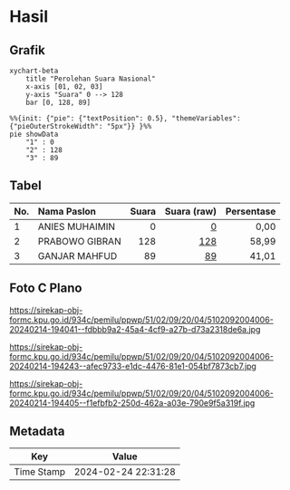 # Hasil

## Grafik

```mermaid
xychart-beta
    title "Perolehan Suara Nasional"
    x-axis [01, 02, 03]
    y-axis "Suara" 0 --> 128
    bar [0, 128, 89]
```

```mermaid
%%{init: {"pie": {"textPosition": 0.5}, "themeVariables": {"pieOuterStrokeWidth": "5px"}} }%%
pie showData
    "1" : 0
    "2" : 128
    "3" : 89
```

## Tabel

| No. | Nama Paslon    | Suara | Suara (raw) | Persentase |
|:--- |:-------------- | -----:| -----------:| ----------:|
| 1   | ANIES MUHAIMIN | 0     | [0][p-1]    | 0,00       |
| 2   | PRABOWO GIBRAN | 128   | [128][p-2]  | 58,99      |
| 3   | GANJAR MAHFUD  | 89    | [89][p-3]   | 41,01      |


[p-1]: https://github.com/gigit-pemilu/pemilu-2024/blob/main/pilpres/hitung-suara/sub/51-bali/sub/02-tabanan/sub/09-baturiti/sub/2004-angseri/sub/006-tps/sub/paslon-1.txt
[p-2]: https://github.com/gigit-pemilu/pemilu-2024/blob/main/pilpres/hitung-suara/sub/51-bali/sub/02-tabanan/sub/09-baturiti/sub/2004-angseri/sub/006-tps/sub/paslon-2.txt
[p-3]: https://github.com/gigit-pemilu/pemilu-2024/blob/main/pilpres/hitung-suara/sub/51-bali/sub/02-tabanan/sub/09-baturiti/sub/2004-angseri/sub/006-tps/sub/paslon-3.txt

## Foto C Plano

https://sirekap-obj-formc.kpu.go.id/934c/pemilu/ppwp/51/02/09/20/04/5102092004006-20240214-194041--fdbbb9a2-45a4-4cf9-a27b-d73a2318de6a.jpg

https://sirekap-obj-formc.kpu.go.id/934c/pemilu/ppwp/51/02/09/20/04/5102092004006-20240214-194243--afec9733-e1dc-4476-81e1-054bf7873cb7.jpg

https://sirekap-obj-formc.kpu.go.id/934c/pemilu/ppwp/51/02/09/20/04/5102092004006-20240214-194405--f1efbfb2-250d-462a-a03e-790e9f5a319f.jpg


## Metadata

| Key        | Value               |
| ---------- | ------------------- |
| Time Stamp | 2024-02-24 22:31:28 |



